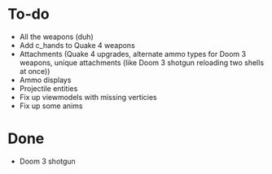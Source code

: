 # To-do
- All the weapons (duh)
- Add c_hands to Quake 4 weapons
- Attachments (Quake 4 upgrades, alternate ammo types for Doom 3 weapons, unique attachments (like Doom 3 shotgun reloading two shells at once))
- Ammo displays
- Projectile entities
- Fix up viewmodels with missing verticies
- Fix up some anims

# Done
- Doom 3 shotgun